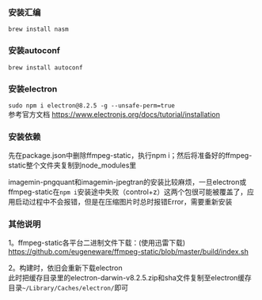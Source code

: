 ### 安装汇编
`brew install nasm`

### 安装autoconf
`brew install autoconf`

### 安装electron
`sudo npm i electron@8.2.5 -g --unsafe-perm=true` <br/>
参考官方文档 https://www.electronjs.org/docs/tutorial/installation

### 安装依赖
先在package.json中删除ffmpeg-static，执行npm i；然后将准备好的ffmpeg-static整个文件夹复制到node_modules里

imagemin-pngquant和imagemin-jpegtran的安装比较麻烦，一旦electron或ffmpeg-static在`npm i`安装途中失败（control+z）这两个包很可能被覆盖了，应用启动过程中不会报错，但是在压缩图片时总时报错Error，需要重新安装

### 其他说明
1。ffmpeg-static各平台二进制文件下载：(使用迅雷下载)<br/>
https://github.com/eugeneware/ffmpeg-static/blob/master/build/index.sh

2。构建时，依旧会重新下载electron<br/>
此时把缓存目录里的electron-darwin-v8.2.5.zip和sha文件复制至electron缓存目录`~/Library/Caches/electron/`即可